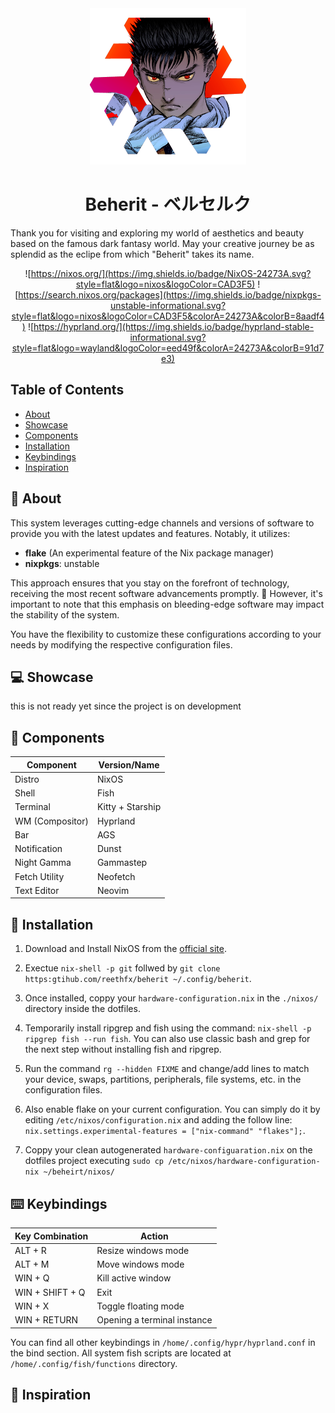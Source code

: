 <div align="center"><img src="./media/beherit.png" width="250" height="250"</img></div>

<h1 align="center">Beherit - ベルセルク</h1>

Thank you for visiting and exploring my world of aesthetics and beauty based on the famous dark fantasy world. May your creative journey be as splendid as the eclipe from which "Beherit" takes its name.


<div align="center">

![https://nixos.org/](https://img.shields.io/badge/NixOS-24273A.svg?style=flat&logo=nixos&logoColor=CAD3F5) 
![https://search.nixos.org/packages](https://img.shields.io/badge/nixpkgs-unstable-informational.svg?style=flat&logo=nixos&logoColor=CAD3F5&colorA=24273A&colorB=8aadf4)
![https://hyprland.org/](https://img.shields.io/badge/hyprland-stable-informational.svg?style=flat&logo=wayland&logoColor=eed49f&colorA=24273A&colorB=91d7e3)

</div>

## Table of Contents
- [About](#-about)
- [Showcase](#-showcase)
- [Components](#-components)
- [Installation](#-installation)
- [Keybindings](#️-keybindings)
- [Inspiration](#-inspiration)

## 📖 About

This system leverages cutting-edge channels and versions of software to provide you with the latest updates and features. Notably, it utilizes:

- **flake** (An experimental feature of the Nix package manager)
- **nixpkgs**: unstable

This approach ensures that you stay on the forefront of technology, receiving the most recent software advancements promptly. 🚨 However, it's important to note that this emphasis on bleeding-edge software may impact the stability of the system.

You have the flexibility to customize these configurations according to your needs by modifying the respective configuration files. 

## 💻 Showcase
this is not ready yet since the project is on development

## 🔧 Components

| Component             | Version/Name                |
|-----------------------|-----------------------------|
| Distro                | NixOS                       |
| Shell                 | Fish                        |
| Terminal              | Kitty + Starship            |
| WM (Compositor)       | Hyprland                    |
| Bar                   | AGS                         |
| Notification          | Dunst                       |
| Night Gamma           | Gammastep                   |
| Fetch Utility         | Neofetch                    |
| Text Editor           | Neovim                      |



## 🚀 Installation

1. Download and Install NixOS from the [official site](https://nixos.org/download).

2. Exectue `nix-shell -p git` follwed by `git clone https:gtihub.com/reethfx/beherit ~/.config/beherit`.

3. Once installed, coppy your `hardware-configuration.nix` in the `./nixos/` directory inside the dotfiles.

4. Temporarily install ripgrep and fish using the command: `nix-shell -p ripgrep fish --run fish`. You can also use classic bash and grep for the next step without installing fish and ripgrep.

6. Run the command `rg --hidden FIXME` and change/add lines to match your device, swaps, partitions, peripherals, file systems, etc. in the configuration files. 

6. Also enable flake on your current configuration. You can simply do it by editing `/etc/nixos/configuration.nix` and adding the follow line: `nix.settings.experimental-features = ["nix-command" "flakes"];`.

7. Coppy your clean autogenerated `hardware-configuaration.nix` on the dotfiles project executing `sudo cp /etc/nixos/hardware-configuration-nix ~/beheirt/nixos/`


## ⌨️ Keybindings

| Key Combination        | Action                       |
|------------------------|------------------------------|
| ALT + R                | Resize windows mode          |
| ALT + M                | Move windows mode            |
| WIN + Q                | Kill active window           |
| WIN + SHIFT + Q        | Exit                         |
| WIN + X                | Toggle floating mode         |
| WIN + RETURN           | Opening a terminal instance  |


You can find all other keybindings in `/home/.config/hypr/hyprland.conf` in the bind section. All system fish scripts are located at `/home/.config/fish/functions` directory.


## 🧵 Inspiration
